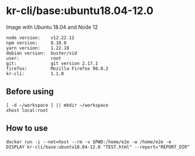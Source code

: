 # kr-cli/base:ubuntu18.04-12.0

Image with Ubuntu 18.04 and Node 12

```
node version:    v12.22.12
npm version:     8.10.0
yarn version:    1.22.18
debian version:  buster/sid
user:            root
git:             git version 2.17.1
firefox:         Mozilla Firefox 98.0.2
kr-cli:          1.1.0   
``` 

## Before using 
```shell
[ -d ~/workspace ] || mkdir ~/workspace
xhost local:root
```

## How to use
```shell
docker run -i --net=host --rm -v $PWD:/home/e2e -w /home/e2e -e DISPLAY kr-cli/base:ubuntu18.04-12.0 "TEST.html" --report="REPORT_DIR"
```


